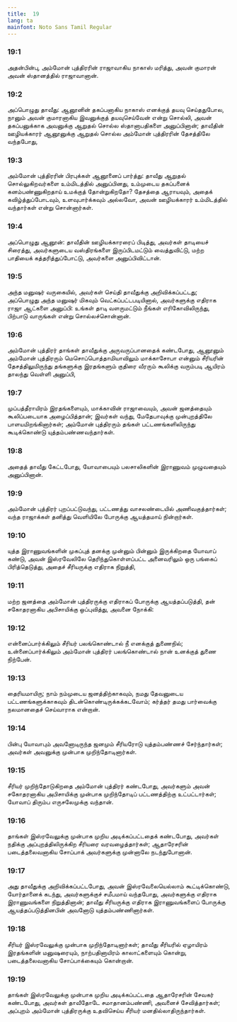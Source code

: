 ```yaml
---
title:  19
lang: ta
mainfont: Noto Sans Tamil Regular
---
```


###  19:1

அதன்பின்பு, அம்மோன் புத்திரரின் ராஜாவாகிய நாகாஸ் மரித்து, அவன் குமாரன் அவன் ஸ்தானத்தில் ராஜாவானான்.

###  19:2

அப்பொழுது தாவீது: ஆனூனின் தகப்பனாகிய நாகாஸ் எனக்குத் தயவு செய்ததுபோல, நானும் அவன் குமாரனாகிய இவனுக்குத் தயவுசெய்வேன் என்று சொல்லி, அவன் தகப்பனுக்காக அவனுக்கு ஆறுதல் சொல்ல ஸ்தானாபதிகளை அனுப்பினான்; தாவீதின் ஊழியக்காரர் ஆனூனுக்கு ஆறுதல் சொல்ல அம்மோன் புத்திரரின் தேசத்திலே வந்தபோது,

###  19:3

அம்மோன் புத்திரரின் பிரபுக்கள் ஆனூனைப் பார்த்து: தாவீது ஆறுதல் சொல்லுகிறவர்களை உம்மிடத்தில் அனுப்பினது, உம்முடைய தகப்பனைக் கனம்பண்ணுகிறதாய் உமக்குத் தோன்றுகிறதோ? தேசத்தை ஆராயவும், அதைக் கவிழ்த்துப்போடவும், உளவுபார்க்கவும் அல்லவோ, அவன் ஊழியக்காரர் உம்மிடத்தில் வந்தார்கள் என்று சொன்னார்கள்.

###  19:4

அப்பொழுது ஆனூன்: தாவீதின் ஊழியக்காரரைப் பிடித்து, அவர்கள் தாடியைச் சிரைத்து, அவர்களுடைய வஸ்திரங்களை இருப்பிடமட்டும் வைத்துவிட்டு, மற்ற பாதியைக் கத்தரித்துப்போட்டு, அவர்களை அனுப்பிவிட்டான்.

###  19:5

அந்த மனுஷர் வருகையில், அவர்கள் செய்தி தாவீதுக்கு அறிவிக்கப்பட்டது; அப்பொழுது அந்த மனுஷர் மிகவும் வெட்கப்பட்டபடியினால், அவர்களுக்கு எதிராக ராஜா ஆட்களை அனுப்பி: உங்கள் தாடி வளருமட்டும் நீங்கள் எரிகோவிலிருந்து, பிற்பாடு வாருங்கள் என்று சொல்லச்சொன்னான்.

###  19:6

அம்மோன் புத்திரர் தாங்கள் தாவீதுக்கு அருவருப்பானதைக் கண்டபோது, ஆனூனும் அம்மோன் புத்திரரும் மெசொப்பொத்தாமியாவிலும் மாக்காசோபா என்னும் சீரியரின் தேசத்திலுமிருந்து தங்களுக்கு இரதங்களும் குதிரை வீரரும் கூலிக்கு வரும்படி ஆயிரம் தாலந்து வெள்ளி அனுப்பி,

###  19:7

முப்பத்தீராயிரம் இரதங்களையும், மாக்காவின் ராஜாவையும், அவன் ஜனத்தையும் கூலிப்படையாக அழைப்பித்தான்; இவர்கள் வந்து, மேதேபாவுக்கு முன்புறத்திலே பாளயமிறங்கினார்கள்; அம்மோன் புத்திரரும் தங்கள் பட்டணங்களிலிருந்து கூடிக்கொண்டு யுத்தம்பண்ணவந்தார்கள்.

###  19:8

அதைத் தாவீது கேட்டபோது, யோவாபையும் பலசாலிகளின் இராணுவம் முழுவதையும் அனுப்பினான்.

###  19:9

அம்மோன் புத்திரர் புறப்பட்டுவந்து, பட்டணத்து வாசலண்டையில் அணிவகுத்தார்கள்; வந்த ராஜாக்கள் தனித்து வெளியிலே போருக்கு ஆயத்தமாய் நின்றார்கள்.

###  19:10

யுத்த இராணுவங்களின் முகப்புத் தனக்கு முன்னும் பின்னும் இருக்கிறதை யோவாப் கண்டு, அவன் இஸ்ரவேலிலே தெரிந்துகொள்ளப்பட்ட அனைவரிலும் ஒரு பங்கைப் பிரித்தெடுத்து, அதைச் சீரியருக்கு எதிராக நிறுத்தி,

###  19:11

மற்ற ஜனத்தை அம்மோன் புத்திரருக்கு எதிராகப் போருக்கு ஆயத்தப்படுத்தி, தன் சகோதரனாகிய அபிசாயிக்கு ஒப்புவித்து, அவனை நோக்கி:

###  19:12

என்னைப்பார்க்கிலும் சீரியர் பலங்கொண்டால் நீ எனக்குத் துணைநில்; உன்னைப்பார்க்கிலும் அம்மோன் புத்திரர் பலங்கொண்டால் நான் உனக்குத் துணை நிற்பேன்.

###  19:13

தைரியமாயிரு; நாம் நம்முடைய ஜனத்திற்காகவும், நமது தேவனுடைய பட்டணங்களுக்காகவும் திடன்கொண்டிருக்கக்கடவோம்; கர்த்தர் தமது பார்வைக்கு நலமானதைச் செய்வாராக என்றான்.

###  19:14

பின்பு யோவாபும் அவனோடிருந்த ஜனமும் சீரியரோடு யுத்தம்பண்ணச் சேர்ந்தார்கள்; அவர்கள் அவனுக்கு முன்பாக முறிந்தோடினார்கள்.

###  19:15

சீரியர் முறிந்தோடுகிறதை அம்மோன் புத்திரர் கண்டபோது, அவர்களும் அவன் சகோதரனாகிய அபிசாயிக்கு முன்பாக முறிந்தோடிப் பட்டணத்திற்கு உட்பட்டார்கள்; யோவாப் திரும்ப எருசலேமுக்கு வந்தான்.

###  19:16

தாங்கள் இஸ்ரவேலுக்கு முன்பாக முறிய அடிக்கப்பட்டதைக் கண்டபோது, அவர்கள் நதிக்கு அப்புறத்திலிருக்கிற சீரியரை வரவழைத்தார்கள்; ஆதாரேசரின் படைத்தலைவனாகிய சோப்பாக் அவர்களுக்கு முன்னாலே நடந்துபோனான்.

###  19:17

அது தாவீதுக்கு அறிவிக்கப்பட்டபோது, அவன் இஸ்ரவேலையெல்லாம் கூட்டிக்கொண்டு, யோர்தானைக் கடந்து, அவர்களுக்குச் சமீபமாய் வந்தபோது, அவர்களுக்கு எதிராக இராணுவங்களை நிறுத்தினான்; தாவீது சீரியருக்கு எதிராக இராணுவங்களைப் போருக்கு ஆயத்தப்படுத்தினபின் அவனோடு யுத்தம்பண்ணினார்கள்.

###  19:18

சீரியர் இஸ்ரவேலுக்கு முன்பாக முறிந்தோடினார்கள்; தாவீது சீரியரில் ஏழாயிரம் இரதங்களின் மனுஷரையும், நாற்பதினாயிரம் காலாட்களையும் கொன்று, படைத்தலைவனாகிய சோப்பாக்கையும் கொன்றான்.

###  19:19

தாங்கள் இஸ்ரவேலுக்கு முன்பாக முறிய அடிக்கப்பட்டதை ஆதாரேசரின் சேவகர் கண்டபோது, அவர்கள் தாவீதோடே சமாதானம்பண்ணி, அவனைச் சேவித்தார்கள்; அப்புறம் அம்மோன் புத்திரருக்கு உதவிசெய்ய சீரியர் மனதில்லாதிருந்தார்கள்.

